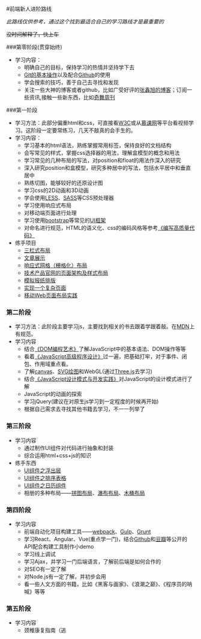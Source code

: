 #前端新人进阶路线

 _此路线仅供参考，通过这个找到最适合自己的学习路线才是最重要的_

 ~~没时间解释了，快上车~~

###第零阶段(贯穿始终)
- 学习内容：
	- 明确自己的目标，保持学习的热情并坚持学下去
	- [Git的基本操作](http://www.liaoxuefeng.com/wiki/0013739516305929606dd18361248578c67b8067c8c017b000)以及配合[Github](https://github.com)的使用
	- 学会搜索的技巧，善于自己去寻找和发现
	- 关注一些大神的博客或者github，比如广受好评的[张鑫旭的博客](http://www.zhangxinxu.com/)；订阅一些资讯,接触一些新东西，比如[奇舞周刊](http://old.75team.com/weekly/)

###第一阶段
- 学习方法：此部分偏重html和css，可直接看[W3C](http://www.w3school.com.cn/html/index.asp)或从[慕课网](http://www.imooc.com/)等平台看视频学习。这阶段一定要常练习，几天不敲真的会手生的。
- 学习内容：
	- 学习基本的html语法，熟练掌握常用标签，保持良好的文档结构
	- 会写常见的样式，掌握css选择器的用法，理解盒模型的概念和用法
	- 学习常见的几种布局的写法，对position和float的用法作深入的研究
	- 深入研究position和盒模型，研究多种居中的写法，包括水平居中和垂直居中
	- 熟练切图，能够较好的还原设计图
	- 学习css的2D动画和3D动画
	- 学会使用[LESS](http://lesscss.cn/)、[SASS](http://sass.bootcss.com/docs/guide/)等CSS预处理器 
	- 学习使用响应式布局
	- 对移动端页面进行处理
	- 学习使用[bootstrap](http://www.bootcss.com/)等常见的[UI框架](http://usablica.github.io/front-end-frameworks/compare.html)
	- 对命名进行规范，HTML的语义化、css的编码风格等参考[《编写高质量代码》](https://book.douban.com/subject/4881987/)
- 练手项目
	- [三栏式布局](http://ife.baidu.com/task/detail?taskId=3)
	- [文章展示](http://ife.baidu.com/task/detail?taskId=5)
	- [响应式网格（栅格化）布局](http://ife.baidu.com/task/detail?taskId=8)
	- [技术产品官网的页面架构及样式布局](http://ife.baidu.com/task/detail?taskId=7)
	- [模拟报纸排版](http://ife.baidu.com/task/detail?taskId=6)
	- [实现一个复杂页面](http://ife.baidu.com/task/detail?taskId=9)
	- [移动Web页面布局实践](http://ife.baidu.com/task/detail?taskId=11)

### 第二阶段
- 学习方法：此阶段主要学习js，主要找到相关的书去跟着学跟着敲。在[MDN](https://developer.mozilla.org/zh-CN/docs/Web/JavaScript)上有规范。
- 学习内容
	- 结合[《DOM编程艺术》](https://book.douban.com/subject/6038371/)了解JavaScript中的基本语法、DOM操作等等
	- 看着[《JavaScript高级程序设计》](https://book.douban.com/subject/10546125/)过一遍，把基础打牢，对于事件、闭包、作用域重点看。
	- 了解[canvas](http://www.w3school.com.cn/html5/html5_canvas.asp)、[SVG绘图](http://www.w3school.com.cn/svg/)和WebGL(通过[Three.js](https://github.com/mrdoob/three.js/)去学习)
	- 结合[《JavaScript设计模式与开发实践》](https://book.douban.com/subject/26382780/)对JavaScript的设计模式进行了解
	- JavaScript的动画的探索
	- 学习jQuery(建议在对原生js学习到一定程度的时候再开始)
	- 根据自己需求去寻找其他书籍去学习，不一一列举了

### 第三阶段
- 学习内容
	- 通过制作UI组件对代码进行抽象和封装
	- 综合运用html+css+js的知识
- 练手东西
	- [UI组件之浮出层](ttp://ife.baidu.com/task/detail?taskId=37)
	- [UI组件之排序表格](http://ife.baidu.com/task/detail?taskId=38)
	- [UI组件之日历组件](ttp://ife.baidu.com/task/detail?taskId=40)
	- 相册的多种布局——[拼图布局](http://ife.baidu.com/task/detail?taskId=43)、[瀑布布局](http://ife.baidu.com/task/detail?taskId=44)、[木桶布局](http://ife.baidu.com/task/detail?taskId=45)

### 第四阶段
- 学习内容
	- 前端自动化项目构建工具——[webpack](http://webpack.github.io/docs/)、[Gulp](http://www.gulpjs.com.cn)、[Grunt](http://www.gruntjs.net)
	- 学习React、Angular、Vue(重点学一门)，结合[Github](https://api.github.com/)和[豆瓣](https://developers.douban.com/wiki/?title=guide&qq-pf-to=pcqq.discussion)等公开的API配合构建工具制作小demo
	- 学习线上调试
	- 学习Ajax，并学习一门后端语言，了解前后端是如何合作的
	- 对SEO有一定了解
	- 对Node.js有一定了解，并初步会用
	- 看一些人文方面的书籍，比如《黑客与画家》、《浪潮之巅》、《程序员的呐喊》等等

### 第五阶段
- 学习内容
	- 颈椎康复指南（逃
